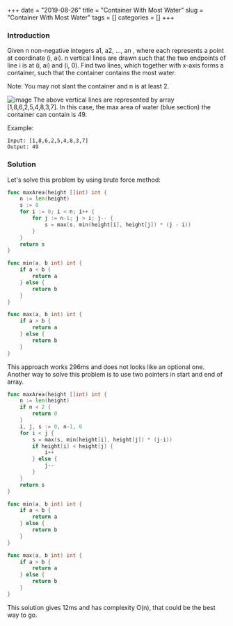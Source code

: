 +++
date = "2019-08-26"
title = "Container With Most Water"
slug = "Container With Most Water"
tags = []
categories = []
+++

### Introduction

Given n non-negative integers a1, a2, ..., an , where each represents a point at coordinate (i, ai). n vertical lines are drawn such that the two endpoints of line i is at (i, ai) and (i, 0). Find two lines, which together with x-axis forms a container, such that the container contains the most water.

Note: You may not slant the container and n is at least 2.

![image](/images/container-with-most-water.jpg)
The above vertical lines are represented by array [1,8,6,2,5,4,8,3,7]. In this case, the max area of water (blue section) the container can contain is 49.

 

Example:
```
Input: [1,8,6,2,5,4,8,3,7]
Output: 49
```

### Solution

Let's solve this problem by using brute force method:

``` go
func maxArea(height []int) int {
    n := len(height)
    s := 0
    for i := 0; i < n; i++ {
        for j := n-1; j > i; j-- {
            s = max(s, min(height[i], height[j]) * (j - i))
        }
    }
    return s
}

func min(a, b int) int {
    if a < b {
        return a
    } else {
        return b
    }
}

func max(a, b int) int {
    if a > b {
        return a
    } else {
        return b
    }
}
```

This approach works 296ms and does not looks like an optional one.
Another way to solve this problem is to use two pointers in start and end of array.

``` go
func maxArea(height []int) int {
    n := len(height)
    if n < 2 {
        return 0
    }
    i, j, s := 0, n-1, 0
    for i < j {
        s = max(s, min(height[i], height[j]) * (j-i))
        if height[i] < height[j] {
            i++
        } else {
            j--
        }
    }
    return s
}

func min(a, b int) int {
    if a < b {
        return a
    } else {
        return b
    }
}

func max(a, b int) int {
    if a > b {
        return a
    } else {
        return b
    }
}
```

This solution gives 12ms and has complexity O(n), that could be the best way to go.

